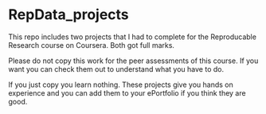 # RepData_projects

This repo includes two projects that I had to complete for the Reproducable Research course on Coursera. Both got full marks. 

Please do not copy this work for the peer assessments of this course. If you want you can check them out to understand what you have to do.

If you just copy you learn nothing. These projects give you hands on experience and you can add them to your ePortfolio if you think they are good.

